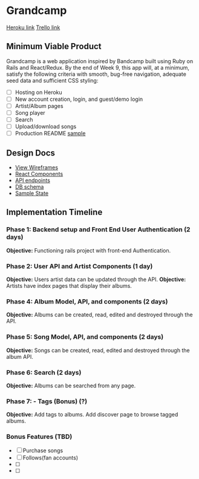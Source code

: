 # Grandcamp

[Heroku link][heroku]
[Trello link][trello]

[heroku]: https://grandcamp.herokuapp.com/
[trello]: https://trello.com/b/prPLfjKS/grandcamp

## Minimum Viable Product

Grandcamp is a web application inspired by Bandcamp built using Ruby on Rails
and React/Redux.  By the end of Week 9, this app will, at a minimum, satisfy the
following criteria with smooth, bug-free navigation, adequate seed data and
sufficient CSS styling:

- [ ] Hosting on Heroku
- [ ] New account creation, login, and guest/demo login
- [ ] Artist/Album pages
- [ ] Song player
- [ ] Search
- [ ] Upload/download songs
- [ ] Production README [sample](../README.md)

## Design Docs
* [View Wireframes][wireframes]
* [React Components][components]
* [API endpoints][api-endpoints]
* [DB schema][schema]
* [Sample State][sample-state]

[wireframes]: wireframes
[components]: component-hierarchy.md
[sample-state]: sample-state.md
[api-endpoints]: api-endpoints.md
[schema]: schema.md

## Implementation Timeline

### Phase 1: Backend setup and Front End User Authentication (2 days)

**Objective:** Functioning rails project with front-end Authentication.

### Phase 2: User API and Artist Components (1 day)

**Objective:** Users artist data can be updated through the API.
**Objective:** Artists have index pages that display their albums.

### Phase 4: Album Model, API, and components (2 days)

**Objective:** Albums can be created, read, edited and destroyed through the API.

### Phase 5: Song Model, API, and components (2 days)

**Objective:** Songs can be created, read, edited and destroyed through the album API.

### Phase 6: Search (2 days)

**Objective:** Albums can be searched from any page.

### Phase 7: - Tags (Bonus) (?)

**Objective:** Add tags to albums. Add discover page to browse tagged albums.

### Bonus Features (TBD)
- [ ] Purchase songs
- [ ] Follows(fan accounts)
- [ ]
- [ ]
